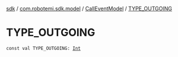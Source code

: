 [sdk](../../index.md) / [com.robotemi.sdk.model](../index.md) / [CallEventModel](index.md) / [TYPE_OUTGOING](./-t-y-p-e_-o-u-t-g-o-i-n-g.md)

# TYPE_OUTGOING

`const val TYPE_OUTGOING: `[`Int`](https://kotlinlang.org/api/latest/jvm/stdlib/kotlin/-int/index.html)